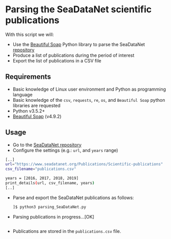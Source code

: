 # Parsing the SeaDataNet scientific publications

With this script we will:

* Use the [Beautiful Soap](https://www.crummy.com/software/BeautifulSoup/bs4/doc/) Python library to parse the SeaDataNet [repository](https://www.seadatanet.org/Publications/Scientific-publications)
* Produce a list of publications during the period of interest
* Export the list of publications in a CSV file

## Requirements

* Basic knowledge of Linux user environment and Python as programming language
* Basic knowledge of the `csv`, `requests`, `re`, `os`, and `Beautiful Soap` python libraries are requested
* Python v3.5.2+
* [Beautiful Soap](https://www.crummy.com/software/BeautifulSoup/bs4/doc/) (v4.9.2)

## Usage

* Go to the [SeaDataNet repository](https://www.seadatanet.org/Publications/Scientific-publications)
* Configure the settings (e.g.: `url`, and `years` range)

```sh
[..]
url="https://www.seadatanet.org/Publications/Scientific-publications"
csv_filename="publications.csv"

years = [2016, 2017, 2018, 2019]
print_details(url, csv_filename, years)
[..]
```

* Parse and export the SeaDataNet publications as follows:
  ```sh
  ]$ python3 parsing_SeaDataNet.py
  ```

- Parsing publications in progress...[OK]
  ```

  ```

* Publications are stored in the `publications.csv` file.
